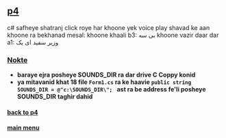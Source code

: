 ## [p4](../)

c#
safheye shatranj
click roye har khoone
yek voice play shavad ke aan khoone ra bekhanad
mesal:
khoone khaali b3: بی سه
khoone vazir daar dar a1: وزیر سفید ای یک

### [Nokte](#)

- **baraye ejra posheye SOUNDS_DIR ra dar drive C Coppy konid**
- **ya mitavanid khat 18 file `Form1.cs` ra ke haavie `public string SOUNDS_DIR = @"c:\SOUNDS_DIR\"; ` ast ra be address fe'li posheye SOUNDS_DIR taghir dahid**

#### [back to p4](../)

#### [main menu](../../)
